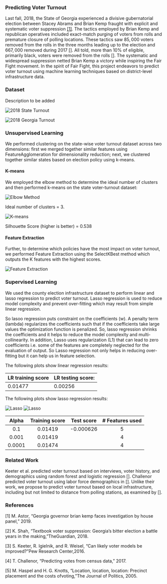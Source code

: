 ### Predicting Voter Turnout

Last fall, 2018, the State of Georgia experienced a divisive gubernatorial election between Stacey Abrams and Brian Kemp fraught with explicit and systematic voter suppression [[1]](https://www.nytimes.com/2019/03/06/us/politics/governor-brian-kemp-voter-suppression.html?partner=IFTTT). The tactics employed by Brian Kemp and republican operatives included exact-match purging of voters from rolls and premature closure of polling locations. These tactics saw $85,000$ voters removed from the rolls in the three months leading up to the election and $667,000$ removed during 2017 [[]](). All told, more than 10% of eligible, primarily black, voters were removed from the rolls [[]](). The systematic and widespread suppression netted Brian Kemp a victory while inspiring the Fair Fight movement. In the spirit of Fair Fight, this project endeavors to predict voter turnout using machine learning techniques based on district-level infrastructure data.

### Dataset
<!---
![2018 Turnout for Most USA Counties](plots/Choropleth/counties.png)-->

Description to be added
  
![2018 State Turnout](plots/Choropleth/usa.png) 

![2018 Georgia Turnout](plots/Choropleth/GA.png)



### Unsupervised Learning

We performed clustering on the state-wise voter turnout dataset across two dimensions: first we merged together similar features using FeatureAgglomeration for dimensionality reduction; next, we clustered together similar states based on election policy using k-means.

#### K-means

We employed the elbow method to determine the ideal number of clusters and then performed k-means on the state voter-turnout dataset:

![Elbow Method](plots/Kmeans/output_6_0.png)

Ideal number of clusters = 3.

![K-means](plots/Kmeans/newplot.png)

Silhouette Score (higher is better) = 0.538

#### Feature Extraction

Further, to determine which policies have the most impact on voter turnout, we performed Feature Extraction using the SelectKBest method which outputs the K features with the highest scores.

![Feature Extraction](plots/Kmeans/output_10_0.png)

### Supervised Learning

We used the county election infrastructure dataset to perform linear and lasso regression to predict voter turnout.
Lasso regression is used to reduce model complexity and prevent over-fitting which may result from simple linear regression.

So lasoo regression puts constraint on the coefficients (w). A penalty term (lambda) regularizes the coefficients such that if the coefficients take large values the optimization function is penalized. So, lasso regression shrinks the coefficients and it helps to reduce the model complexity and multi-collinearity. In addition, Lasso uses regularization (L1) that can lead to zero coefficients i.e. some of the features are completely neglected for the evaluation of output. So Lasso regression not only helps in reducing over-fitting but it can help us in feature selection.

The following plots show linear regression results:

<!---![LR](plots/Linear_Lasso_Ridge/output_11_2.png)
![LR](plots/Linear_Lasso_Ridge/output_11_1.png)-->

|LR training score | LR testing score:  |
|------------------|--------------------|
|      0.01477     |      0.00256       | 


<!---![LR](plots/Linear_Lasso_Ridge/test_actual.png){{height="500px" width="400px"}
![LR](plots/Linear_Lasso_Ridge/test_pred_linear.png){height="500px" width="400px"}-->



The following plots show lasso regression results:

![Lasso](plots/Linear_Lasso_Ridge/output_12_1.png)
![Lasso](plots/Linear_Lasso_Ridge/output_16_1.png)


  |     Alpha     | Training score|  Test score    |# Features used|
  |:-------------:|:-------------:|:--------------:|:-------------:| 
  |     0.1       |    0.01419    |  -0.000626     |        5      |
  |    0.001      |    0.01419    |   |        4      |
  |    0.0001     |    0.01474    |    |        4      |



<!---![LR](plots/Linear_Lasso_Ridge/test_actual.png){height="500px" width="400px"}
![Lasso](plots/Linear_Lasso_Ridge/test_pred_lasso.png){height="500px" width="400px"}-->

<!---Feature Extraction for county level dataset reveals 
![LR](plots/Linear_Lasso_Ridge/Feature_Extraction.PNG)-->

<!---Correlation between voter turnout and the different features in the dataset indicates:
![LR](plots/Linear_Lasso_Ridge/Correlation.PNG)-->

<!---We have a positive correlation between the number of voters assigned to a polling location and the voter turnout. Other features, while significant, are negetively correlated with voter turnout per our trained model.-->

### Related Work
Keeter et al. predicted voter turnout based on interviews, voter history, and demographics using random forest and logistic regression [[]](). Challenor predicted voter turnout using labor force demographics in [[]](). Unlike their work, we propose to predict voter turnout based on local infrastructure, including but not limited to distance from polling stations, as examined by [[]]().

### References
[1]  M. Astor, “Georgia governor brian kemp faces investigation by house panel,” 2019.

[2]  K. Shah, “Textbook voter suppression:  Georgia’s bitter election a battle years in the making,”TheGuardian, 2018.

[3]  S. Keeter, R. Igielnik, and R. Weisel, “Can likely voter models be improved?”Pew Research Center,2016.

[4]  T. Challenor, “Predicting votes from census data,” 2017.

[5]  M.  Haspel  and  H.  G.  Knotts,  “Location,  location,  location:   Precinct  placement  and  the  costs  ofvoting,”The Journal of Politics, 2005.
